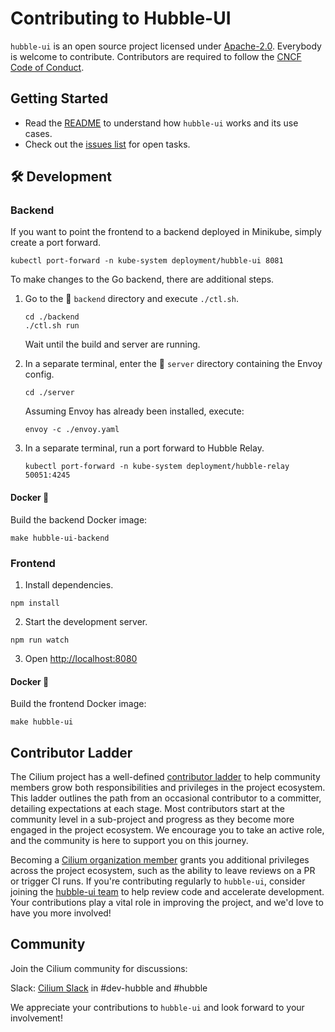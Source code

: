 # Contributing to Hubble-UI

`hubble-ui` is an open source project licensed under [Apache-2.0](LICENSE). Everybody is welcome to contribute. Contributors are required to follow the [CNCF Code of Conduct](https://github.com/cncf/foundation/blob/main/code-of-conduct.md).

## Getting Started

- Read the [README](https://github.com/cilium/hubble-ui/blob/master/README.md) to understand how `hubble-ui` works and its use cases.
- Check out the [issues list](https://github.com/cilium/hubble-ui/issues) for open tasks.

## 🛠 Development

### Backend

If you want to point the frontend to a backend deployed in Minikube, simply create a port forward.

```shell
kubectl port-forward -n kube-system deployment/hubble-ui 8081
```

To make changes to the Go backend, there are additional steps.

1. Go to the 📁 `backend` directory and execute `./ctl.sh`.

   ```shell
   cd ./backend
   ./ctl.sh run
   ```

   Wait until the build and server are running.

2. In a separate terminal, enter the 📁 `server` directory containing the Envoy config.

   ```shell
   cd ./server
   ```

   Assuming Envoy has already been installed, execute:

   ```shell
   envoy -c ./envoy.yaml
   ```

3. In a separate terminal, run a port forward to Hubble Relay.

   ```shell
   kubectl port-forward -n kube-system deployment/hubble-relay 50051:4245
   ```

#### Docker 🐳

Build the backend Docker image:

```shell
make hubble-ui-backend
```

### Frontend

1. Install dependencies.

```shell
npm install
```

2. Start the development server.

```shell
npm run watch
```

3. Open [http://localhost:8080](http://localhost:8080)

#### Docker 🐳

Build the frontend Docker image:

```shell
make hubble-ui
```

## Contributor Ladder

The Cilium project has a well-defined [contributor ladder](https://github.com/cilium/community/blob/main/CONTRIBUTOR-LADDER.md) to help community members grow both responsibilities and privileges in the project ecosystem. This ladder outlines the path from an occasional contributor to a committer, detailing expectations at each stage. Most contributors start at the community level in a sub-project and progress as they become more engaged in the project ecosystem. We encourage you to take an active role, and the community is here to support you on this journey.

Becoming a [Cilium organization member](https://github.com/cilium/community/blob/main/CONTRIBUTOR-LADDER.md#organization-member) grants you additional privileges across the project ecosystem, such as the ability to leave reviews on a PR or trigger CI runs. If you're contributing regularly to `hubble-ui`, consider joining the [hubble-ui team](https://github.com/cilium/community/blob/main/ladder/teams/hubble-ui.yaml) to help review code and accelerate development. Your contributions play a vital role in improving the project, and we'd love to have you more involved!

## Community

Join the Cilium community for discussions:

Slack: [Cilium Slack](https://slack.cilium.io/) in #dev-hubble and #hubble

We appreciate your contributions to `hubble-ui` and look forward to your involvement!
